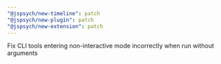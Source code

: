 ```yaml
---
"@jspsych/new-timeline": patch
"@jspsych/new-plugin": patch
"@jspsych/new-extension": patch
---
```


Fix CLI tools entering non-interactive mode incorrectly when run without arguments
